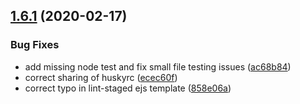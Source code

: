 ## [1.6.1](https://github.com/MichaelHettmer/generator-mht/compare/v1.6.0...v1.6.1) (2020-02-17)


### Bug Fixes

* add missing node test and fix small file testing issues ([ac68b84](https://github.com/MichaelHettmer/generator-mht/commit/ac68b8444bb3d6d467a49f815e00404446232eb9))
* correct sharing of huskyrc ([ecec60f](https://github.com/MichaelHettmer/generator-mht/commit/ecec60f587ea1a4ae9553990bad5203f1b519758))
* correct typo in lint-staged ejs template ([858e06a](https://github.com/MichaelHettmer/generator-mht/commit/858e06af3d0b6de6f27721c3e5b8b9eb1a3bd8fa))
